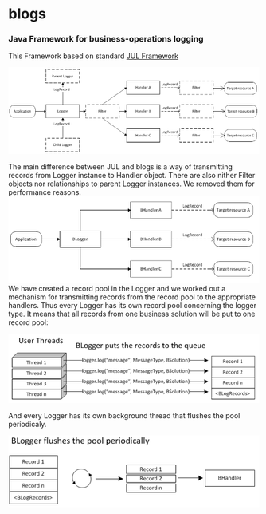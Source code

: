 # blogs
<h3>Java Framework for business-operations logging</h3>
<p>
This Framework based on standard <a href="http://docs.oracle.com/javase/8/docs/technotes/guides/logging/overview.html">JUL Framework</a>
<p>
<img src="https://github.com/rkoryakov/blogs/blob/master/doc/JUL.PNG"></img>
<p>
The main difference between JUL and blogs is a way of transmitting records from Logger instance to Handler object. There are also nither Filter objects nor relationships to parent Logger instances. We removed them for performance reasons.<br>
<img src="https://github.com/rkoryakov/blogs/blob/master/doc/BLOGS.PNG"></img><br>
We have created a record pool in the Logger and we worked out a mechanism for transmitting records from the record pool to the appropriate handlers. Thus every Logger has its own record pool concerning the logger type. It means that all records from one business solution will be put to one record pool:
<p>
<img src="https://github.com/rkoryakov/blogs/blob/master/doc/user_theads.PNG">
<p>
And every Logger has its own background thread that flushes the pool periodicaly.
<p>
<img src="https://github.com/rkoryakov/blogs/blob/master/doc/Flushes.PNG">
